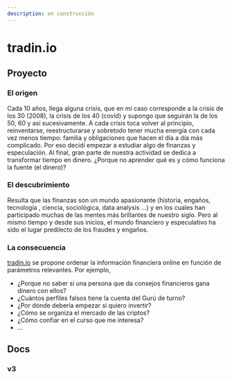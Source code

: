 ```yaml
---
description: en construcción
---
```


# tradin.io

## Proyecto

### El origen 

Cada 10 años, llega alguna crisis, que en mi caso corresponde a la crisis de los 30 \(2008\), la crisis de los 40 \(covid\) y supongo que seguirán la de los 50, 60 y así sucesivamente. A cada crisis toca volver al principio, reinventarse, reestructurarse y sobretodo tener mucha energía con cada vez menos tiempo: familia y obligaciones que hacen el día a día más complicado. Por eso decidí empezar a estudiar algo de finanzas y especulación. Al final, gran parte de nuestra actividad se dedica a transformar tiempo en dinero. ¿Porque no aprender qué es y cómo funciona la fuente \(el dinero\)? 

### El descubrimiento

Resulta que las finanzas son un mundo apasionante \(historia, engaños, tecnología , ciencia, sociológica, data analysis ...\) y en los cuales han participado muchas de las mentes más brillantes de nuestro siglo. Pero al mismo tiempo y desde sus inicios, el mundo financiero y especulativo ha sido el lugar predilecto de los fraudes y engaños.

### La consecuencia

[tradin.io](tradin.io.md) se propone ordenar la información financiera online en función de parámetros relevantes. Por ejemplo, 

* ¿Porque no saber si una persona que da consejos financieros gana dinero con ellos? 
* ¿Cuántos perfiles falsos tiene la cuenta del Gurú de turno? 
* ¿Por dónde debería empezar si quiero  invertir? 
* ¿Cómo se organiza el mercado de las criptos?
* ¿Cómo confiar en el curso que me interesa?
* ...

## Docs

### v3







